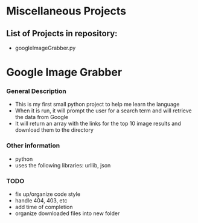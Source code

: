 # Miscellaneous Projects

## List of Projects in repository:
- googleImageGrabber.py

# Google Image Grabber
### General Description
- This is my first small python project to help me learn the language
- When it is run, it will prompt the user for a search term and will retrieve the data from Google
- It will return an array with the links for the top 10 image results and download them to the directory

### Other information
- python
- uses the following libraries: urllib, json

### TODO
- fix up/organize code style
- handle 404, 403, etc
- add time of completion
- organize downloaded files into new folder